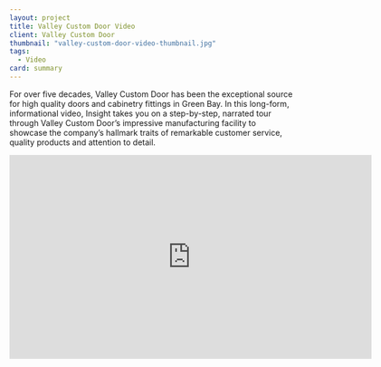 ```yaml
---
layout: project
title: Valley Custom Door Video
client: Valley Custom Door
thumbnail: "valley-custom-door-video-thumbnail.jpg"
tags:
  - Video
card: summary
---
```


For over five decades, Valley Custom Door has been the exceptional source for high quality doors and cabinetry fittings in Green Bay. In this long-form, informational video, Insight takes you on a step-by-step, narrated tour through Valley Custom Door’s impressive manufacturing facility to showcase the company’s hallmark traits of remarkable customer service, quality products and attention to detail.

<iframe width="640" height="360" src="https://www.youtube.com/embed/_0JoZLiNSq0" frameborder="0" allowfullscreen></iframe>
